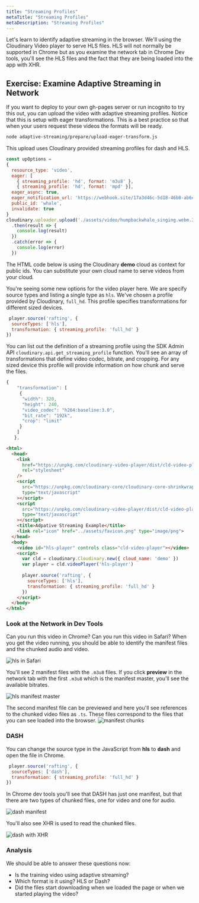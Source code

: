 ```yaml
---
title: "Streaming Profiles"
metaTitle: "Streaming Profiles"
metaDescription: "Streaming Profiles"
---
```


Let's learn to identify adaptive streaming in the browser.  We'll using the Cloudinary Video player to serve HLS files.  HLS will not normally be supported in Chrome but as you examine the network tab in Chrome Dev tools, you'll see the HLS files and the fact that they are being loaded into the app with XHR.

## Exercise: Examine Adaptive Streaming in Network 

If you want to deploy to your own gh-pages server or run incognito to try this out, you can upload the video with adaptive streaming profiles. Notice that this is setup with  eager transformations.  This is a best practice so that when your users request these videos the formats will be ready.

```bash
node adaptive-streaming/prepare/upload-eager-transform.js
```
This upload uses Cloudinary provided streaming profiles for dash and HLS.

```javascript
const upOptions =
{
  resource_type: 'video',
  eager: [
    { streaming_profile: 'hd', format: 'm3u8' },
    { streaming_profile: 'hd', format: 'mpd' }],
  eager_async: true,
  eager_notification_url: 'https://webhook.site/17a3d46c-5d18-46b0-ab6c-94b12d7f645c',
  public_id: 'whale',
  invalidate: true
}
cloudinary.uploader.upload('./assets/video/humpbackwhale_singing.webm.360p.vp9.webm', upOptions)
  .then(result => {
    console.log(result)
  })
  .catch(error => {
    console.log(error)
  })

```

The HTML code below is using the Cloudinary **demo** cloud as context for public ids.  You can substitute your own cloud name to serve videos from your cloud.

You're seeing some new options for the video player here.  We are specify source types and listing a single type as `hls`.  We've chosen a profile provided by Cloudinary, `full_hd`.  This profile specifies transformations for different sized devices.

```javascript
 player.source('rafting', {
  sourceTypes: ['hls'],
  transformation: { streaming_profile: 'full_hd' }
})
```

You can list out the definition of a streaming profile using the SDK Admin API `cloudinary.api.get_streaming_profile` function.  You'll see an array of transformations that define video codec, bitrate, and cropping.  For any sized device this profile will provide information on how chunk and serve the files.


```javascript
{
    "transformation": [
     {
      "width": 320,
      "height": 240,
      "video_codec": "h264:baseline:3.0",
      "bit_rate": "192k",
      "crop": "limit"
     }
    ]
   },
```

```html
<html>
  <head>
    <link
      href="https://unpkg.com/cloudinary-video-player/dist/cld-video-player.min.css"
      rel="stylesheet"
    />
    <script
      src="https://unpkg.com/cloudinary-core/cloudinary-core-shrinkwrap.min.js"
      type="text/javascript"
    ></script>
    <script
      src="https://unpkg.com/cloudinary-video-player/dist/cld-video-player.min.js"
      type="text/javascript"
    ></script>
    <title>Adpative Streaming Example</title>
    <link rel="icon" href="../assets/favicon.png" type="image/png">
  </head>
  <body>
    <video id="hls-player" controls class="cld-video-player"></video>
    <script>
      var cld = cloudinary.Cloudinary.new({ cloud_name: 'demo' })
      var player = cld.videoPlayer('hls-player')
      
      player.source('rafting', {
        sourceTypes: ['hls'],
        transformation: { streaming_profile: 'full_hd' }
      })  
    </script>
  </body>
</html>
```
### Look at the Network in Dev Tools

Can you run this video in Chrome?  Can you run this video in Safari? When you get the video running, you should be able to identify the manifest files and the chunked audio and video. 

![hls in Safari](https://res.cloudinary.com/cloudinary-training/image/upload/v1590798988/book/as-hls-safari.png)

You'll see 2 manifest files with the `.m3u8` files. If you click **preview** in the network tab with the first `.m3u8` which is the manifest master, you'll see the available bitrates.

![hls manifest master](https://res.cloudinary.com/cloudinary-training/image/upload/v1590799230/book/hls-manifest-master.png)

The second manifest file can be previewed and here you'll see references to the chunked video files as `.ts`.  These files correspond to the files that you can see loaded into the browser.
![manifest chunks](https://res.cloudinary.com/cloudinary-training/image/upload/v1590799618/book/hls-manifest-chunks.png)

### DASH

You can change the source type in the JavaScript from **hls** to **dash** and open the file in Chrome.  

```javascript
 player.source('rafting', {
  sourceTypes: ['dash'],
  transformation: { streaming_profile: 'full_hd' }
})
```

In Chrome dev tools you'll see that DASH has just one manifest, but that there are two types of chunked files, one for video and one for audio.

![dash manifest](https://res.cloudinary.com/cloudinary-training/image/upload/v1590800002/book/dash-intro.png)

You'll also see XHR is used to read the chunked files.

![dash with XHR](https://res.cloudinary.com/cloudinary-training/image/upload/v1590800124/book/dash-xhr.png)


### Analysis

We should be able to answer these questions now:
- Is the training video using adaptive streaming?
- Which format is it using? HLS or Dash?  
- Did the files start downloading when we loaded the page or when we started playing the video?



